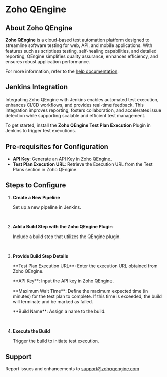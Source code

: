 # Zoho QEngine

## About Zoho QEngine

**Zoho QEngine** is a cloud-based test automation platform designed to streamline software testing for web, API, and mobile applications. With features such as scriptless testing, self-healing capabilities, and detailed reporting, QEngine simplifies quality assurance, enhances efficiency, and ensures robust application performance.

For more information, refer to the [help documentation](https://help.zoho.com/portal/en/kb/qengine).

## Jenkins Integration

Integrating Zoho QEngine with Jenkins enables automated test execution, enhances CI/CD workflows, and provides real-time feedback. This integration improves reporting, fosters collaboration, and accelerates issue detection while supporting scalable and efficient test management.

To get started, install the **Zoho QEngine Test Plan Execution** Plugin in Jenkins to trigger test executions.


## Pre-requisites for Configuration

- **API Key**: Generate an API Key in Zoho QEngine.
- **Test Plan Execution URL**: Retrieve the Execution URL from the Test Plans section in Zoho QEngine.


## Steps to Configure

1.	**Create a New Pipeline**
	<p>Set up a new pipeline in Jenkins.</p><br>

2.	**Add a Build Step with the Zoho QEngine Plugin**
	<p>Include a build step that utilizes the QEngine plugin.</p><br>

3.	**Provide Build Step Details**
	<p>**Test Plan Execution URL**: Enter the execution URL obtained from Zoho QEngine.</p>
	<p>**API Key**: Input the API key in Zoho QEngine.</p>
	<p>**Maximum Wait Time**: Define the maximum expected time (in minutes) for the test plan to complete. If this time is exceeded, the build will terminate and be marked as failed.</p>
	<p>**Build Name**: Assign a name to the build.</p><br>

4.	**Execute the Build**
	<p>Trigger the build to initiate test execution.</p>


## Support

Report issues and enhancements to support@zohoqengine.com


